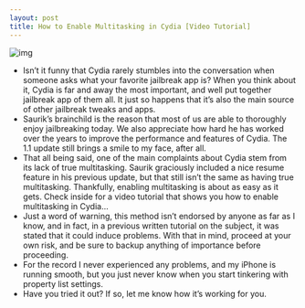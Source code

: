 ```yaml
---
layout: post
title: How to Enable Multitasking in Cydia [Video Tutorial]
---
```

![img](http://media.idownloadblog.com/wp-content/uploads/2011/08/How-to-enable-multitasking-on-Cydia-e1313215742822.png)
* Isn’t it funny that Cydia rarely stumbles into the conversation when someone asks what your favorite jailbreak app is? When you think about it, Cydia is far and away the most important, and well put together jailbreak app of them all. It just so happens that it’s also the main source of other jailbreak tweaks and apps.
* Saurik’s brainchild is the reason that most of us are able to thoroughly enjoy jailbreaking today. We also appreciate how hard he has worked over the years to improve the performance and features of Cydia. The 1.1 update still brings a smile to my face, after all.
* That all being said, one of the main complaints about Cydia stem from its lack of true multitasking. Saurik graciously included a nice resume feature in his previous update, but that still isn’t the same as having true multitasking. Thankfully, enabling multitasking is about as easy as it gets. Check inside for a video tutorial that shows you how to enable multitasking in Cydia…
* Just a word of warning, this method isn’t endorsed by anyone as far as I know, and in fact, in a previous written tutorial on the subject, it was stated that it could induce problems. With that in mind, proceed at your own risk, and be sure to backup anything of importance before proceeding.
* For the record I never experienced any problems, and my iPhone is running smooth, but you just never know when you start tinkering with property list settings.
* Have you tried it out? If so, let me know how it’s working for you.

